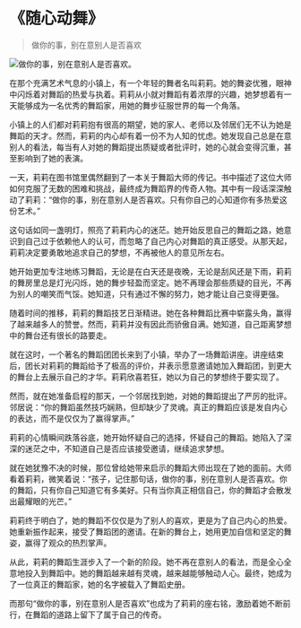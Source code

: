 # 《随心动舞》
> 做你的事，别在意别人是否喜欢


![做你的事，别在意别人是否喜欢。](/images/cbee36fba7e34fc4aaef3f1d3444709d.jpg)

在那个充满艺术气息的小镇上，有一个年轻的舞者名叫莉莉。她的舞姿优雅，眼神中闪烁着对舞蹈的热爱与执着。莉莉从小就对舞蹈有着浓厚的兴趣，她梦想着有一天能够成为一名优秀的舞蹈家，用她的舞步征服世界的每一个角落。

小镇上的人们都对莉莉抱有很高的期望，她的家人、老师以及邻居们无不认为她是舞蹈的天才。然而，莉莉的内心却有着一份不为人知的忧虑。她发现自己总是在意别人的看法，每当有人对她的舞蹈提出质疑或者批评时，她的心就会变得沉重，甚至影响到了她的表演。

一天，莉莉在图书馆里偶然翻到了一本关于舞蹈大师的传记。书中描述了这位大师如何克服了无数的困难和挑战，最终成为舞蹈界的传奇人物。其中有一段话深深触动了莉莉：“做你的事，别在意别人是否喜欢。只有你自己的心知道你有多热爱这份艺术。”

这句话如同一盏明灯，照亮了莉莉内心的迷茫。她开始反思自己的舞蹈之路，她意识到自己过于依赖他人的认可，而忽略了自己内心对舞蹈的真正感受。从那天起，莉莉决定要勇敢地追求自己的梦想，不再被他人的意见所左右。

她开始更加专注地练习舞蹈，无论是在白天还是夜晚，无论是刮风还是下雨，莉莉的舞房里总是灯光闪烁，她的舞步轻盈而坚定。她不再理会那些质疑的目光，不再为别人的嘲笑而气馁。她知道，只有通过不懈的努力，她才能让自己变得更强。

随着时间的推移，莉莉的舞蹈技艺日渐精进。她在各种舞蹈比赛中崭露头角，赢得了越来越多人的赞誉。然而，莉莉并没有因此而骄傲自满。她知道，自己距离梦想中的舞台还有很长的路要走。

就在这时，一个著名的舞蹈团团长来到了小镇，举办了一场舞蹈讲座。讲座结束后，团长对莉莉的舞蹈给予了极高的评价，并表示愿意邀请她加入舞蹈团，到更大的舞台上去展示自己的才华。莉莉欣喜若狂，她以为自己的梦想终于要实现了。

然而，就在她准备启程的那天，一个邻居找到她，对她的舞蹈提出了严厉的批评。邻居说：“你的舞蹈虽然技巧娴熟，但却缺少了灵魂。真正的舞蹈应该是发自内心的表达，而不是仅仅为了赢得掌声。”

莉莉的心情瞬间跌落谷底，她开始怀疑自己的选择，怀疑自己的舞蹈。她陷入了深深的迷茫之中，不知道自己是否应该接受邀请，继续追求梦想。

就在她犹豫不决的时候，那位曾给她带来启示的舞蹈大师出现在了她的面前。大师看着莉莉，微笑着说：“孩子，记住那句话，做你的事，别在意别人是否喜欢。你的舞蹈，只有你自己知道它有多美好。只有当你真正相信自己，你的舞蹈才会散发出最耀眼的光芒。”

莉莉终于明白了，她的舞蹈不仅仅是为了别人的喜欢，更是为了自己内心的热爱。她重新振作起来，接受了舞蹈团的邀请。在新的舞台上，她用更加自信和坚定的舞姿，赢得了观众的热烈掌声。

从此，莉莉的舞蹈生涯步入了一个新的阶段。她不再在意别人的看法，而是全心全意地投入到舞蹈中。她的舞蹈越来越有灵魂，越来越能够触动人心。最终，她成为了一位真正的舞蹈家，她的名字被载入了舞蹈史册。

而那句“做你的事，别在意别人是否喜欢”也成为了莉莉的座右铭，激励着她不断前行，在舞蹈的道路上留下了属于自己的传奇。